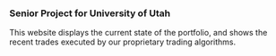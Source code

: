 ### Senior Project for University of Utah
This website displays the current state of the portfolio, and shows the recent trades executed by our proprietary trading algorithms.
